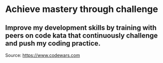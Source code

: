 # Achieve mastery through challenge
## Improve my development skills by training with peers on code kata that continuously challenge and push my coding practice.

Source: https://www.codewars.com